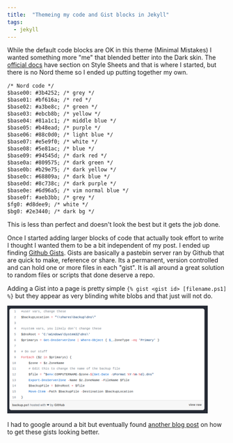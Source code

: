```yaml
---
title:  "Themeing my code and Gist blocks in Jekyll"
tags:
  - jekyll
---
```

While the default code blocks are OK in this theme (Minimal Mistakes) I wanted something more "me" that blended better into the Dark skin. The [official docs](https://mmistakes.github.io/minimal-mistakes/docs/stylesheets/) have section on Style Sheets and that is where I started, but there is no Nord theme so I ended up putting together my own. 

```
/* Nord code */                
$base00: #3b4252; /* grey */   
$base01: #bf616a; /* red */    
$base02: #a3be8c; /* green */                                                                                             
$base03: #ebcb8b; /* yellow */
$base04: #81a1c1; /* middle blue */
$base05: #b48ead; /* purple */
$base06: #88c0d0; /* light blue */
$base07: #e5e9f0; /* white */
$base08: #5e81ac; /* blue */
$base09: #94545d; /* dark red */
$base0a: #809575; /* dark green */
$base0b: #b29e75; /* dark yellow */
$base0c: #68809a; /* dark blue */
$base0d: #8c738c; /* dark purple */
$base0e: #6d96a5; /* vim normal blue */
$base0f: #aeb3bb; /* grey */
$fg0: #d8dee9; /* white */
$bg0: #2e3440; /* dark bg */
```

This is less than perfect and doesn't look the best but it gets the job done.

Once I started adding larger blocks of code that actually took effort to write I thought I wanted them to be a bit independent of my post. I ended up finding [Github Gists](https://docs.github.com/en/github/writing-on-github/editing-and-sharing-content-with-gists/creating-gists). Gists are basically a pastebin server ran by Github that are quick to make, reference or share. Its a permanent, version controlled and can hold one or more files in each "gist". It is all around a great solution to random files or scripts that done deserve a repo.

Adding a Gist into a page is pretty simple `{% gist <gist id> [filename.ps1] %}` but they appear as very blinding white blobs and that just will not do. 

![normalGist.png](/assets/images/normalGist.png)

I had to google around a bit but eventually found [another blog post](https://codersblock.com/blog/customizing-github-gists/) on how to get these gists looking better. 
